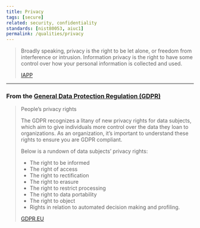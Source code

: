 ```yaml
---
title: Privacy
tags: [secure]
related: security, confidentiality
standards: [nist80053, aiuc1]
permalink: /qualities/privacy
---
```


>Broadly speaking, privacy is the right to be let alone, or freedom from interference or intrusion. 
>Information privacy is the right to have some control over how your personal information is collected and used.
>
>[IAPP](https://iapp.org/about/what-is-privacy/)

<hr>

### From the [General Data Protection Regulation (GDPR)](https://gdpr.eu)

>People’s privacy rights
>
>The GDPR recognizes a litany of new privacy rights for data subjects, which aim to give individuals more control over the data they loan to organizations. 
>As an organization, it’s important to understand these rights to ensure you are GDPR compliant.
>
>Below is a rundown of data subjects’ privacy rights:
>
>* The right to be informed
>* The right of access
>* The right to rectification
>* The right to erasure
>* The right to restrict processing
>* The right to data portability
>* The right to object
>* Rights in relation to automated decision making and profiling.
>
>[GDPR.EU](https://gdpr.eu/what-is-gdpr/)